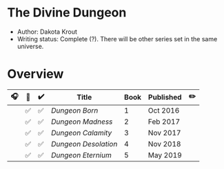 # The Divine Dungeon

- Author: Dakota Krout
- Writing status: Complete (?). There will be other series set in the same universe.

# Overview

| 🎧 | 📱 | ✔️ | Title | Book | Published | ✏️ |
| - | - | - | - | - | - | - |
| | ✅ | ✅ | _Dungeon Born_ | 1 | Oct 2016 | |
| | ✅ | ✅ | _Dungeon Madness_ | 2 | Feb 2017 | |
| | ✅ | ✅ | _Dungeon Calamity_ | 3 | Nov 2017 | |
| | ✅ | ✅ | _Dungeon Desolation_ | 4 | Nov 2018 | |
| | ✅ | ✅ | _Dungeon Eternium_ | 5 | May 2019 | |
